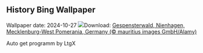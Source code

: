 ## History Bing Wallpaper
Wallpaper date: 2024-10-27
![](https://www.bing.com/th?id=OHR.GhostForest_EN-US3389955484_UHD.jpg&w=1000)Download: [Gespensterwald, Nienhagen, Mecklenburg-West Pomerania, Germany (© mauritius images GmbH/Alamy)](https://www.bing.com/th?id=OHR.GhostForest_EN-US3389955484_UHD.jpg)

Auto get programm by LtgX
